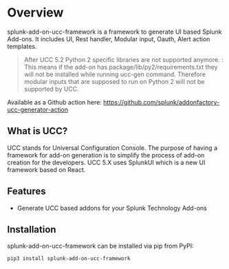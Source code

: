 Overview
========

splunk-add-on-ucc-framework is a framework to generate UI based Splunk
Add-ons. It includes UI, Rest handler, Modular input, Oauth, Alert
action templates.

> After UCC 5.2 Python 2 specific libraries are not supported anymore.
> :   This means if the add-on has package/lib/py2/requirements.txt they
>     will not be installed while running ucc-gen command. Therefore
>     modular inputs that are supposed to run on Python 2 will not be
>     supported by UCC.
>

Available as a Github action here:
<https://github.com/splunk/addonfactory-ucc-generator-action>

What is UCC?
------------

UCC stands for Universal Configuration Console. The purpose of having a
framework for add-on generation is to simplify the process of add-on
creation for the developers. UCC 5.X uses SplunkUI which is a new UI
framework based on React.

Features
--------

-   Generate UCC based addons for your Splunk Technology Add-ons

Installation
------------

splunk-add-on-ucc-framework can be installed via pip from PyPI:

```
pip3 install splunk-add-on-ucc-framework
```
